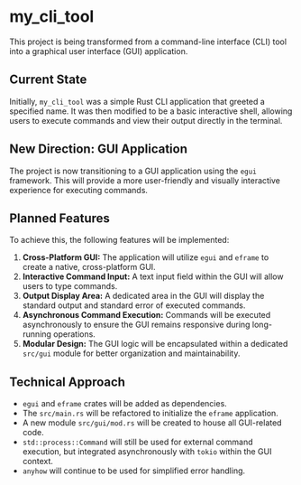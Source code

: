 # my_cli_tool

This project is being transformed from a command-line interface (CLI) tool into a graphical user interface (GUI) application.

## Current State

Initially, `my_cli_tool` was a simple Rust CLI application that greeted a specified name. It was then modified to be a basic interactive shell, allowing users to execute commands and view their output directly in the terminal.

## New Direction: GUI Application

The project is now transitioning to a GUI application using the `egui` framework. This will provide a more user-friendly and visually interactive experience for executing commands.

## Planned Features

To achieve this, the following features will be implemented:

1.  **Cross-Platform GUI:** The application will utilize `egui` and `eframe` to create a native, cross-platform GUI.
2.  **Interactive Command Input:** A text input field within the GUI will allow users to type commands.
3.  **Output Display Area:** A dedicated area in the GUI will display the standard output and standard error of executed commands.
4.  **Asynchronous Command Execution:** Commands will be executed asynchronously to ensure the GUI remains responsive during long-running operations.
5.  **Modular Design:** The GUI logic will be encapsulated within a dedicated `src/gui` module for better organization and maintainability.

## Technical Approach

-   `egui` and `eframe` crates will be added as dependencies.
-   The `src/main.rs` will be refactored to initialize the `eframe` application.
-   A new module `src/gui/mod.rs` will be created to house all GUI-related code.
-   `std::process::Command` will still be used for external command execution, but integrated asynchronously with `tokio` within the GUI context.
-   `anyhow` will continue to be used for simplified error handling.